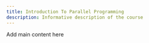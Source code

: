 ```yaml
---
title: Introduction To Parallel Programming
description: Informative description of the course
---
```


Add main content here
